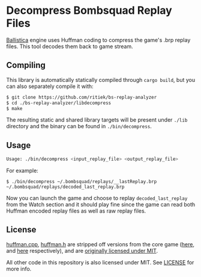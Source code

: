 # Decompress Bombsquad Replay Files

[Ballistica](https://github.com/efroemling/ballistica) engine uses Huffman coding to compress the game's
.brp replay files. This tool decodes them back to game stream.

## Compiling

This library is automatically statically compiled through `cargo build`, but you can also separately compile
it with:

```bash
$ git clone https://github.com/ritiek/bs-replay-analyzer
$ cd ./bs-replay-analyzer/libdecompress
$ make
```

The resulting static and shared library targets will be present under `./lib` directory and the binary can be
found in `./bin/decompress`.

## Usage

```bash
Usage: ./bin/decompress <input_replay_file> <output_replay_file>
```
For example:
```
$ ./bin/decompress ~/.bombsquad/replays/__lastReplay.brp ~/.bombsquad/replays/decoded_last_replay.brp
```

Now you can launch the game and choose to replay `decoded_last_replay` from the Watch section and it should
play fine since the game can read both Huffman encoded replay files as well as raw replay files.

## License

[huffman.cpp](/src/huffman.cpp), [huffman.h](/src/huffman.h) are stripped off versions from the core game ([here](https://github.com/efroemling/ballistica/blob/50f91361f41c69cc4e87eeba32217ff9558ada3e/src/ballistica/base/support/huffman.cc), and [here](https://github.com/efroemling/ballistica/blob/master/src/ballistica/base/support/huffman.h) respectively), and are [originally licensed under MIT](https://github.com/efroemling/ballistica/blob/50f91361f41c69cc4e87eeba32217ff9558ada3e/LICENSE).

All other code in this repository is also licensed under MIT. See [LICENSE](/LICENSE) for more info.
